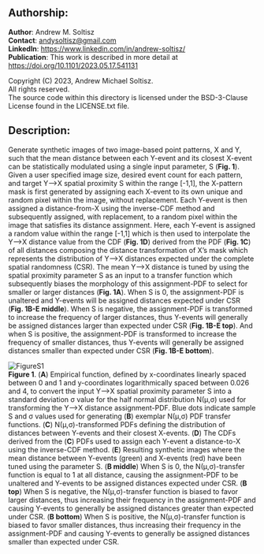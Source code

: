 ## Authorship:  
**Author**: Andrew M. Soltisz  
**Contact**: andysoltisz@gmail.com  
**LinkedIn**: https://www.linkedin.com/in/andrew-soltisz/  
**Publication**: This work is described in more detail at https://doi.org/10.1101/2023.05.17.541131  

Copyright (C) 2023, Andrew Michael Soltisz.  
All rights reserved.   
The source code within this directory is licensed under the BSD-3-Clause License found in the LICENSE.txt file.


## Description:  
Generate synthetic images of two image-based point patterns, X and Y, such that the mean distance between each Y-event and its closest X-event can be statistically modulated using a single input parameter, S (**Fig. 1**). Given a user specified image size, desired event count for each pattern, and target Y-->X spatial proximity S within the range [-1,1], the X-pattern mask is first generated by assigning each X-event to its own unique and random pixel within the image, without replacement. Each Y-event is then assigned a distance-from-X using the inverse-CDF method and subsequently assigned, with replacement, to a random pixel within the image that satisfies its distance assignment. Here, each Y-event is assigned a random value within the range [-1,1] which is then used to interpolate the Y-->X distance value from the CDF (**Fig. 1D**) derived from the PDF (**Fig. 1C**) of all distances composing the distance transformation of X’s mask which represents the distribution of Y-->X distances expected under the complete spatial randomness (CSR). The mean Y-->X distance is tuned by using the spatial proximity parameter S as an input to a transfer function which subsequently biases the morphology of this assignment-PDF to select for smaller or larger distances (**Fig. 1A**). When S is 0, the assignment-PDF is unaltered and Y-events will be assigned distances expected under CSR (**Fig. 1B-E middle**). When S is negative, the assignment-PDF is transformed to increase the frequency of larger distances, thus Y-events will generally be assigned distances larger than expected under CSR (**Fig. 1B-E top**). And when S is positive, the assignment-PDF is transformed to increase the frequency of smaller distances, thus Y-events will generally be assigned distances smaller than expected under CSR (**Fig. 1B-E bottom**).  


![FigureS1](https://github.com/andrewsoltisz/SPACE---Spatial-Pattern-Analysis-using-Closest-Events/assets/54912641/4cc34f26-ed98-4b58-9a19-c6281f8d7e35)  
**Figure 1**. (**A**) Empirical function, defined by x-coordinates linearly spaced between 0 and 1 and y-coordinates logarithmically spaced between 0.026 and 4, to convert the input Y-->X spatial proximity parameter S into a standard deviation σ value for the half normal distribution N(μ,σ) used for transforming the Y-->X distance assignment-PDF. Blue dots indicate sample S and σ values used for generating (**B**) exemplar N(μ,σ) PDF transfer functions. (**C**) N(μ,σ)-transformed PDFs defining the distribution of distances between Y-events and their closest X-events. (**D**) The CDFs derived from the (**C**) PDFs used to assign each Y-event a distance-to-X using the inverse-CDF method. (**E**) Resulting synthetic images where the mean distance between Y-events (green) and X-events (red) have been tuned using the parameter S. (**B middle**) When S is 0, the N(μ,σ)-transfer function is equal to 1 at all distance, causing the assignment-PDF to be unaltered and Y-events to be assigned distances expected under CSR. (**B top**) When S is negative, the N(μ,σ)-transfer function is biased to favor larger distances, thus increasing their frequency in the assignment-PDF and causing Y-events to generally be assigned distances greater than expected under CSR. (**B bottom**) When S is positive, the N(μ,σ)-transfer function is biased to favor smaller distances, thus increasing their frequency in the assignment-PDF and causing Y-events to generally be assigned distances smaller than expected under CSR.

